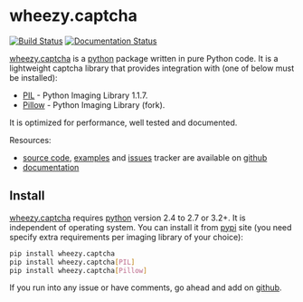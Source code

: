 # wheezy.captcha

[![Build Status](https://travis-ci.org/akornatskyy/wheezy.captcha.svg?branch=master)](https://travis-ci.org/akornatskyy/wheezy.captcha)
[![Documentation Status](https://readthedocs.org/projects/wheezycaptcha/badge/?version=latest)](https://wheezycaptcha.readthedocs.io/en/latest/?badge=latest)

[wheezy.captcha](https://pypi.org/project/wheezy.captcha/) is a
[python](http://www.python.org) package written in pure Python code. It
is a lightweight captcha library that provides integration with (one of
below must be installed):

- [PIL](http://www.pythonware.com/products/pil/) - Python Imaging
  Library 1.1.7.
- [Pillow](https://pypi.python.org/pypi/Pillow) - Python Imaging
  Library (fork).

It is optimized for performance, well tested and documented.

Resources:

- [source code](https://github.com/akornatskyy/wheezy.captcha),
  [examples](https://github.com/akornatskyy/wheezy.captcha/tree/master/demos)
  and [issues](https://github.com/akornatskyy/wheezy.captcha/issues)
  tracker are available on
  [github](https://github.com/akornatskyy/wheezy.captcha)
- [documentation](https://wheezycaptcha.readthedocs.io/en/latest/)

## Install

[wheezy.captcha](https://pypi.org/project/wheezy.captcha/) requires
[python](http://www.python.org) version 2.4 to 2.7 or 3.2+. It is
independent of operating system. You can install it from
[pypi](https://pypi.org/project/wheezy.captcha/) site (you need specify
extra requirements per imaging library of your choice):

```sh
pip install wheezy.captcha
pip install wheezy.captcha[PIL]
pip install wheezy.captcha[Pillow]
```

If you run into any issue or have comments, go ahead and add on
[github](https://github.com/akornatskyy/wheezy.captcha).

